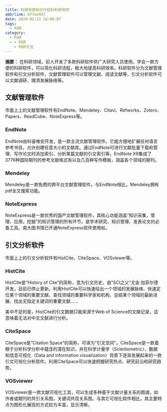```yaml
---
title: 科研背景知识介绍03科研软件
abbrlink: 477ee937
date: 2020-02-13 18:06:07
tags:
  - 科研
category:
  - 科研
  - - 科研
    - 科研方法
---
```

**摘要：** 在科研领域，前人开发了多款科研软件供广大研究人员使用。学会一款方便的科研软件，可以简化科研流程，极大地提高科研效率。科研软件分为文献管理软件和引文分析软件，文献管理软件可以管理文献、阅读文献等，引文分析软件可以文献调研、理清发展脉络等。  
<!-- more -->
## 文献管理软件
市面上上的文献管理软件有EndNote、Mendeley、Citavi、Refworks、Zotero、Papers、ReadCube、NoteExpress等。  

### EndNote
EndNote由科睿唯安开发，是一款主流文献管理软件。它能方便地扩展任何语言参考书目，允许创建任意大小的文献库。通过EndNote可进行文献批量下载和管理、写作论文时添加索引、分析某篇文献的引文索引等。EndNote X9集成了3776种国际期刊的参考文献格式有以及几百种写作模板，涵盖各个领域的期刊。  

### Mendeley
Mendeley是一款免费的跨平台文献管理软件。与EndNote相比，Mendeley拥有pdf全文搜索功能。  

### NoteExpress
NoteExpress是一款优秀的国产文献管理软件，其核心功能涵盖“知识采集，管理，应用，挖掘”的知识管理的所有环节，是学术研究、知识管理、发表论文的必备工具。南大图书馆已开通NoteExpress软件使用权。  

## 引文分析软件
市面上上的引文分析软件有HistCite、CiteSpace、VOSviewer等。  

### HistCite
HistCite是“History of Cite”的简称，意为引文历史，由“SCI之父”尤金·加菲尔德开发，目前已停止更新。利用HistCite可以快速绘出一个领域的发展脉络、快速定位某个领域的重要文献、查找领域的重要科学家和机构、总结某个领域的最新进展、找出无指定关键词的重要文献……  

美中不足的是，HistCite的引文数据只能来源于Web of Science的文献记录，这意味着无法对中文文献进行分析。  

### CiteSpace
CiteSpace是“Citation Space”的简称，可译为“引文空间”。CiteSpace是一款着眼于分析科学分析中蕴含的潜在知识，并在科学计量学（Scientometric）、数据和信息可视化（Data and information visualization）背景下逐渐发展起来的一款引文可视化分析软件。利用CiteSpace可以快速把握研究热点、研究前沿和研究趋势。  

### VOSviewer
VOSviewer是一款文献可视化工具，可以生成多种基于文献计量关系的图谱，如作者或期刊的共引关系图，关键词共现关系图。与其它可视化软件相比，其主要特点为图形化展现的方式较为丰富，显示清晰。  

